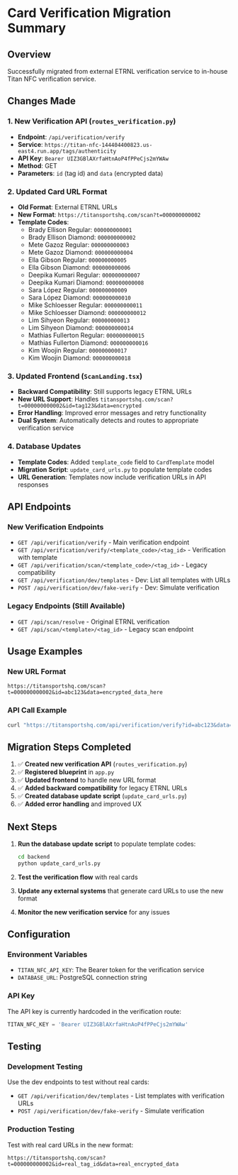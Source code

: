 # Card Verification Migration Summary

## Overview
Successfully migrated from external ETRNL verification service to in-house Titan NFC verification service.

## Changes Made

### 1. New Verification API (`routes_verification.py`)
- **Endpoint**: `/api/verification/verify`
- **Service**: `https://titan-nfc-144404400823.us-east4.run.app/tags/authenticity`
- **API Key**: `Bearer UIZ3GBlAXrfaHtnAoP4fPPeCjs2mYWAw`
- **Method**: GET
- **Parameters**: `id` (tag id) and `data` (encrypted data)

### 2. Updated Card URL Format
- **Old Format**: External ETRNL URLs
- **New Format**: `https://titansportshq.com/scan?t=000000000002`
- **Template Codes**: 
  - Brady Ellison Regular: `000000000001`
  - Brady Ellison Diamond: `000000000002`
  - Mete Gazoz Regular: `000000000003`
  - Mete Gazoz Diamond: `000000000004`
  - Ella Gibson Regular: `000000000005`
  - Ella Gibson Diamond: `000000000006`
  - Deepika Kumari Regular: `000000000007`
  - Deepika Kumari Diamond: `000000000008`
  - Sara López Regular: `000000000009`
  - Sara López Diamond: `000000000010`
  - Mike Schloesser Regular: `000000000011`
  - Mike Schloesser Diamond: `000000000012`
  - Lim Sihyeon Regular: `000000000013`
  - Lim Sihyeon Diamond: `000000000014`
  - Mathias Fullerton Regular: `000000000015`
  - Mathias Fullerton Diamond: `000000000016`
  - Kim Woojin Regular: `000000000017`
  - Kim Woojin Diamond: `000000000018`

### 3. Updated Frontend (`ScanLanding.tsx`)
- **Backward Compatibility**: Still supports legacy ETRNL URLs
- **New URL Support**: Handles `titansportshq.com/scan?t=000000000002&id=tag123&data=encrypted`
- **Error Handling**: Improved error messages and retry functionality
- **Dual System**: Automatically detects and routes to appropriate verification service

### 4. Database Updates
- **Template Codes**: Added `template_code` field to `CardTemplate` model
- **Migration Script**: `update_card_urls.py` to populate template codes
- **URL Generation**: Templates now include verification URLs in API responses

## API Endpoints

### New Verification Endpoints
- `GET /api/verification/verify` - Main verification endpoint
- `GET /api/verification/verify/<template_code>/<tag_id>` - Verification with template
- `GET /api/verification/scan/<template_code>/<tag_id>` - Legacy compatibility
- `GET /api/verification/dev/templates` - Dev: List all templates with URLs
- `POST /api/verification/dev/fake-verify` - Dev: Simulate verification

### Legacy Endpoints (Still Available)
- `GET /api/scan/resolve` - Original ETRNL verification
- `GET /api/scan/<template>/<tag_id>` - Legacy scan endpoint

## Usage Examples

### New URL Format
```
https://titansportshq.com/scan?t=000000000002&id=abc123&data=encrypted_data_here
```

### API Call Example
```bash
curl "https://titansportshq.com/api/verification/verify?id=abc123&data=encrypted&t=000000000002"
```

## Migration Steps Completed

1. ✅ **Created new verification API** (`routes_verification.py`)
2. ✅ **Registered blueprint** in `app.py`
3. ✅ **Updated frontend** to handle new URL format
4. ✅ **Added backward compatibility** for legacy ETRNL URLs
5. ✅ **Created database update script** (`update_card_urls.py`)
6. ✅ **Added error handling** and improved UX

## Next Steps

1. **Run the database update script** to populate template codes:
   ```bash
   cd backend
   python update_card_urls.py
   ```

2. **Test the verification flow** with real cards

3. **Update any external systems** that generate card URLs to use the new format

4. **Monitor the new verification service** for any issues

## Configuration

### Environment Variables
- `TITAN_NFC_API_KEY`: The Bearer token for the verification service
- `DATABASE_URL`: PostgreSQL connection string

### API Key
The API key is currently hardcoded in the verification route:
```python
TITAN_NFC_KEY = 'Bearer UIZ3GBlAXrfaHtnAoP4fPPeCjs2mYWAw'
```

## Testing

### Development Testing
Use the dev endpoints to test without real cards:
- `GET /api/verification/dev/templates` - List templates with verification URLs
- `POST /api/verification/dev/fake-verify` - Simulate verification

### Production Testing
Test with real card URLs in the new format:
```
https://titansportshq.com/scan?t=000000000002&id=real_tag_id&data=real_encrypted_data
```
